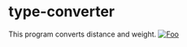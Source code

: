 # type-converter
This program converts distance and weight.
[![Foo](https://ashleyoyewole.dev/static/media/typeconverter.c7caf51ee251adce0297.png)]()

